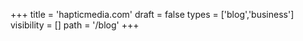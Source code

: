 +++
title = 'hapticmedia.com'
draft = false
types = ['blog','business']
visibility = []
path = '/blog'
+++
